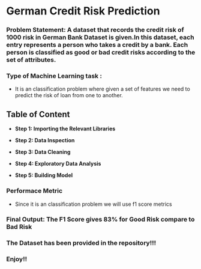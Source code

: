 # German Credit Risk Prediction

### **Problem Statement:** A dataset that records the credit risk of 1000 risk in German Bank Dataset is given.In this dataset, each entry represents a person who takes a credit by a bank. Each person is classified as good or bad credit risks according to the set of attributes.

### Type of Machine Learning task :
- It is an classification problem where given a set of features we need to predict the risk of loan from one to another.


## Table of Content

* __Step 1: Importing the Relevant Libraries__
    
* __Step 2: Data Inspection__
    
* __Step 3: Data Cleaning__
    
* __Step 4: Exploratory Data Analysis__
    
* __Step 5: Building Model__

### Performace Metric
- Since it is an classification problem we will use f1 score metrics

### Final Output: The F1 Score gives 83% for Good Risk compare to Bad Risk

### The Dataset has been provided in the repository!!!

### Enjoy!!
